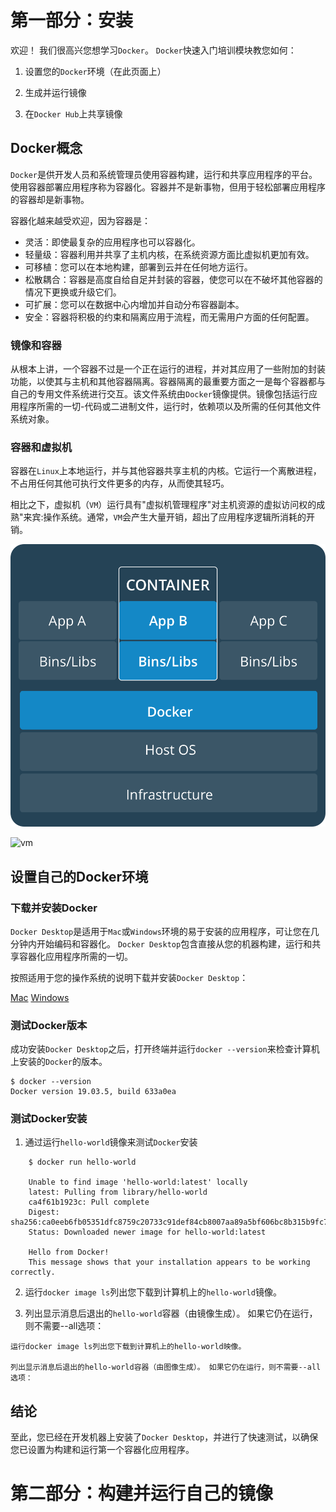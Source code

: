 # 第一部分：安装

欢迎！ 我们很高兴您想学习`Docker`。 `Docker`快速入门培训模块教您如何：

1. 设置您的`Docker`环境（在此页面上）

2. 生成并运行镜像

3. 在`Docker Hub`上共享镜像

## Docker概念
`Docker`是供开发人员和系统管理员使用容器构建，运行和共享应用程序的平台。使用容器部署应用程序称为容器化。容器并不是新事物，但用于轻松部署应用程序的容器却是新事物。

容器化越来越受欢迎，因为容器是：

- 灵活：即使最复杂的应用程序也可以容器化。
- 轻量级：容器利用并共享了主机内核，在系统资源方面比虚拟机更加有效。
- 可移植：您可以在本地构建，部署到云并在任何地方运行。
- 松散耦合：容器是高度自给自足并封装的容器，使您可以在不破坏其他容器的情况下更换或升级它们。
- 可扩展：您可以在数据中心内增加并自动分布容器副本。
- 安全：容器将积极的约束和隔离应用于流程，而无需用户方面的任何配置。

### 镜像和容器
从根本上讲，一个容器不过是一个正在运行的进程，并对其应用了一些附加的封装功能，以使其与主机和其他容器隔离。容器隔离的最重要方面之一是每个容器都与自己的专用文件系统进行交互。该文件系统由`Docker`镜像提供。镜像包括运行应用程序所需的一切-代码或二进制文件，运行时，依赖项以及所需的任何其他文件系统对象。

### 容器和虚拟机

容器在`Linux`上本地运行，并与其他容器共享主机的内核。它运行一个离散进程，不占用任何其他可执行文件更多的内存，从而使其轻巧。

相比之下，虚拟机（`VM`）运行具有"虚拟机管理程序"对主机资源的虚拟访问权的成熟"来宾:操作系统。通常，`VM`会产生大量开销，超出了应用程序逻辑所消耗的开销。

![container](images/Container@2x.png)

![vm](VM@2x.png)

## 设置自己的Docker环境
### 下载并安装Docker
`Docker Desktop`是适用于`Mac`或`Windows`环境的易于安装的应用程序，可让您在几分钟内开始编码和容器化。 `Docker Desktop`包含直接从您的机器构建，运行和共享容器化应用程序所需的一切。

按照适用于您的操作系统的说明下载并安装`Docker Desktop`：

[Mac](https://docs.docker.com/docker-for-mac/install/)
[Windows](https://docs.docker.com/docker-for-windows/install/)

### 测试Docker版本
成功安装`Docker Desktop`之后，打开终端并运行`docker --version`来检查计算机上安装的`Docker`的版本。
```shell
$ docker --version
Docker version 19.03.5, build 633a0ea
```

### 测试Docker安装
1. 通过运行`hello-world`镜像来测试`Docker`安装
```shell
    $ docker run hello-world

    Unable to find image 'hello-world:latest' locally
    latest: Pulling from library/hello-world
    ca4f61b1923c: Pull complete
    Digest: sha256:ca0eeb6fb05351dfc8759c20733c91def84cb8007aa89a5bf606bc8b315b9fc7
    Status: Downloaded newer image for hello-world:latest

    Hello from Docker!
    This message shows that your installation appears to be working correctly.
```

2. 运行`docker image ls`列出您下载到计算机上的`hello-world`镜像。

3. 列出显示消息后退出的`hello-world`容器（由镜像生成）。 如果它仍在运行，则不需要--all选项：
```shell
运行docker image ls列出您下载到计算机上的hello-world映像。

列出显示消息后退出的hello-world容器（由图像生成）。 如果它仍在运行，则不需要--all选项：
```

## 结论

至此，您已经在开发机器上安装了`Docker Desktop`，并进行了快速测试，以确保您已设置为构建和运行第一个容器化应用程序。


# 第二部分：构建并运行自己的镜像

